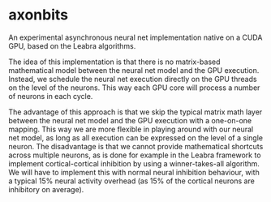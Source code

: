 # axonbits
An experimental asynchronous neural net implementation native on a CUDA GPU, based on the Leabra algorithms.

The idea of this implementation is that there is no matrix-based mathematical model between the neural net model and the GPU execution. Instead, we schedule the neural net execution directly on the GPU threads on the level of the neurons. This way each GPU core will process a number of neurons in each cycle. 

The advantage of this approach is that we skip the typical matrix math layer between the neural net model and the GPU execution with a one-on-one mapping. This way we are more flexible in playing around with our neural net model, as long as all execution can be expressed on the level of a single neuron. The disadvantage is that we cannot provide mathematical shortcuts across multiple neurons, as is done for example in the Leabra framework to implement cortical-cortical inhibition by using a winner-takes-all algorithm. We will have to implement this with normal neural inhibition behaviour, with a typical 15% neural activity overhead (as 15% of the cortical neurons are inhibitory on average).

